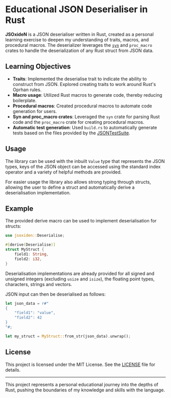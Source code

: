 # Educational JSON Deserialiser in Rust

**JSOxideN** is a JSON deserialiser written in Rust, created as a personal learning exercise to deepen my understanding of traits, macros, and procedural macros. The deserializer leverages the [`syn`](https://github.com/dtolnay/syn) and `proc_macro` crates to handle the deserialization of any Rust struct from JSON data.

## Learning Objectives

- **Traits**: Implemented the deserialise trait to indicate the ability to construct from JSON. Explored creating traits to work around Rust's Oprhan rules.
- **Macro usage**: Utilized Rust macros to generate code, thereby reducing boilerplate.
- **Procedural macros**: Created procedural macros to automate code generation for users.
- **Syn and proc_macro crates**: Leveraged the `syn` crate for parsing Rust code and the `proc_macro` crate for creating procedural macros.
- **Automatic test generation**: Used `build.rs` to automatically generate tests based on the files provided by the [JSONTestSuite](https://github.com/nst/JSONTestSuite).

## Usage

The library can be used with the inbuilt `Value` type that represents the JSON types, keys of the JSON object can be accessed using the standard index operator and a variety of helpful methods are provided. 

For easier usage the library also allows strong typing through structs, allowing the user to define a struct and automatically derive a deserialisation implementation.

## Example

The provided derive macro can be used to implement deserialisation for structs:

```rust
use jsoxiden::Deserialise;

#[derive(Deserialise)]
struct MyStruct {
    field1: String,
    field2: i32,
}
```

Deserialisation implementations are already provided for all signed and unsigned integers (excluding `usize` and `isize`), the floating point types, characters, strings and vectors.

JSON input can then be deserialised as follows:

```rust
let json_data = r#"
{
    "field1": "value",
    "field2": 42
}
"#;

let my_struct = MyStruct::from_str(json_data).unwrap();
```

## License

This project is licensed under the MIT License. See the [LICENSE](LICENSE) file for details.

---

This project represents a personal educational journey into the depths of Rust, pushing the boundaries of my knowledge and skills with the language.
